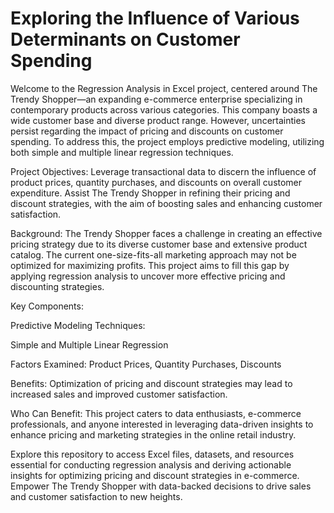 # Exploring the Influence of Various Determinants on Customer Spending

Welcome to the Regression Analysis in Excel project, centered around The Trendy Shopper—an expanding e-commerce enterprise specializing in contemporary products across various categories. This company boasts a wide customer base and diverse product range. However, uncertainties persist regarding the impact of pricing and discounts on customer spending. To address this, the project employs predictive modeling, utilizing both simple and multiple linear regression techniques.

Project Objectives:
Leverage transactional data to discern the influence of product prices, quantity purchases, and discounts on overall customer expenditure.
Assist The Trendy Shopper in refining their pricing and discount strategies, with the aim of boosting sales and enhancing customer satisfaction.

Background:
The Trendy Shopper faces a challenge in creating an effective pricing strategy due to its diverse customer base and extensive product catalog. The current one-size-fits-all marketing approach may not be optimized for maximizing profits. This project aims to fill this gap by applying regression analysis to uncover more effective pricing and discounting strategies.

Key Components:

Predictive Modeling Techniques: 

Simple and Multiple Linear Regression

Factors Examined: Product Prices, Quantity Purchases, Discounts

Benefits:
Optimization of pricing and discount strategies may lead to increased sales and improved customer satisfaction.

Who Can Benefit:
This project caters to data enthusiasts, e-commerce professionals, and anyone interested in leveraging data-driven insights to enhance pricing and marketing strategies in the online retail industry.

Explore this repository to access Excel files, datasets, and resources essential for conducting regression analysis and deriving actionable insights for optimizing pricing and discount strategies in e-commerce. Empower The Trendy Shopper with data-backed decisions to drive sales and customer satisfaction to new heights.
